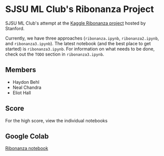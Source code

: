 # SJSU ML Club's Ribonanza Project
SJSU ML Club's attempt at the [Kaggle Ribonanza project](https://www.kaggle.com/competitions/stanford-ribonanza-rna-folding/) hosted by Stanford.

Currently, we have three approaches (`ribonanza.ipynb`, `ribonanza2.ipynb`, and `ribonanza3.ipynb`). The latest notebook
(and the best place to get started) is `ribonanza3.ipynb`. For information on what needs to be done, check out the
`TODO` section in `ribonanza3.ipynb`.

## Members
- Haydon Behl
- Neal Chandra
- Eliot Hall

## Score
For the high score, view the individual notebooks

## Google Colab
[Ribonanza notebook](https://colab.research.google.com/drive/1qjnRSMa6HW7X73bNuTIhYJqQ5MZX_p_K?usp=sharing)
